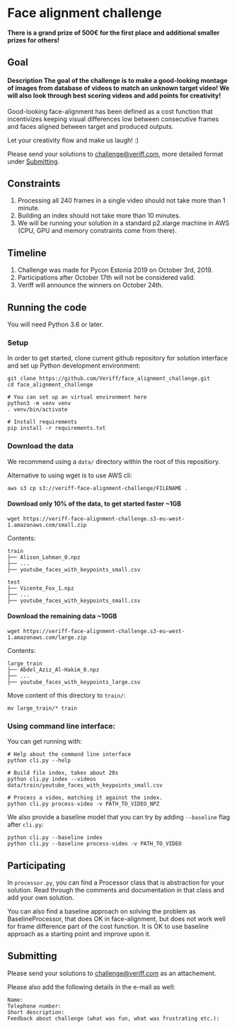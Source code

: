 # Face alignment challenge

**There is a grand prize of 500€ for the first place and additional smaller prizes for others!**

## Goal

#### Description The goal of the challenge is to make a good-looking montage of images from database of videos to match an unknown target video! We will also look through best scoring videos and add points for creativity!


Good-looking face-alignment has been defined as a cost function that 
incentivizes keeping visual differences low between consecutive frames
and faces aligned between target and produced outputs.

Let your creativity flow and make us laugh! :)

Please send your solutions to challenge@veriff.com, more detailed format under [Submitting](https://github.com/Veriff/face_alignement_challenge#submitting).

## Constraints

1. Processing all 240 frames in a single video should not take more than 1 minute. 
2. Building an index should not take more than 10 minutes.
3. We will be running your solution in a standard p2.xlarge machine in AWS (CPU, GPU and memory constraints come from there).

## Timeline

1. Challenge was made for Pycon Estonia 2019 on October 3rd, 2019.
2. Participations after October 17th will not be considered valid.
3. Veriff will announce the winners on October 24th.

## Running the code
You will need Python 3.6 or later.

### Setup

In order to get started, clone current github repository for solution interface
and set up Python development environment:

```
git clone https://github.com/Veriff/face_alignment_challenge.git
cd face_alignment_challenge

# You can set up an virtual environment here
python3 -m venv venv
. venv/bin/activate

# Install requirements
pip install -r requirements.txt
```

### Download the data
We recommend using a `data/` directory within the root of this repositiory.

Alternative to using wget is to use AWS cli:
```
aws s3 cp s3://veriff-face-alignment-challenge/FILENAME .
```
#### Download only 10% of the data, to get started faster ~1GB
```
wget https://veriff-face-alignment-challenge.s3-eu-west-1.amazonaws.com/small.zip
```

Contents:
```
train
├── Alison_Lohman_0.npz
├── ...
├── youtube_faces_with_keypoints_small.csv

test
├── Vicente_Fox_1.npz
├── ...
├── youtube_faces_with_keypoints_small.csv
```

#### Download the remaining data ~10GB
```
wget https://veriff-face-alignment-challenge.s3-eu-west-1.amazonaws.com/large.zip
```

Contents:
```
large_train
├── Abdel_Aziz_Al-Hakim_0.npz
├── ...
├── youtube_faces_with_keypoints_large.csv
```

Move content of this directory to `train/`: 
```
mv large_train/* train
```

### Using command line interface:

You can get running with:
```
# Help about the command line interface
python cli.py --help

# Build file index, takes about 20s
python cli.py index --videos data/train/youtube_faces_with_keypoints_small.csv

# Process a video, matching it against the index.
python cli.py process-video -v PATH_TO_VIDEO_NPZ
```

We also provide a baseline model that you can try by adding `--baseline` flag after `cli.py`:

    python cli.py --baseline index 
    python cli.py --baseline process-video -v PATH_TO_VIDEO


## Participating

In `processor.py`, you can find a Processor class that is abstraction for your solution.
Read through the comments and documentation in that class and add your own solution.

You can also find a baseline approach on solving the problem as BaselineProcessor,
that does OK in face-alignment, but does not work well for frame difference part of the cost function.
It is OK to use baseline approach as a starting point and improve upon it.


## Submitting
Please send your solutions to challenge@veriff.com as an attachement.

Please also add the following details in the e-mail as well: 
```
Name:
Telephone number:
Short description:
Feedback about challenge (what was fun, what was frustrating etc.):
```
